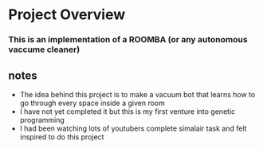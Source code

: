 # Project Overview

### This is an implementation of a ROOMBA (or any autonomous vaccume cleaner)

## notes
- The idea behind this project is to make a vacuum bot that learns how to go through every space inside a given room
- I have not yet completed it but this is my first venture into genetic programming
- I had been watching lots of youtubers complete simalair task and felt inspired to do this project
